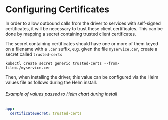 # Configuring Certificates

In order to allow outbound calls from the driver to services with self-signed certificates, it will be necessary to trust these client certificates. This can be done by mapping a secret containing trusted client certificates.

The secret containing certificates should have one or more of them keyed on a filename with a `.cer` suffix, e.g. given the file `myservice.cer`, create a secret called `trusted-certs`
```
kubectl create secret generic trusted-certs --from-file=./myservice.cer
```

Then, when installing the driver, this value can be configured via the Helm values file as follows during the Helm install.

###### Example of values passed to Helm chart during install
```yaml
app:
  certificateSecret: trusted-certs
```